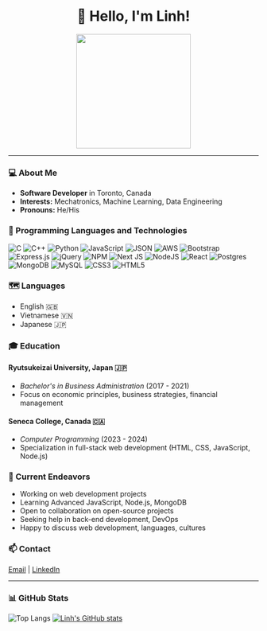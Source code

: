 <!-- Heading -->
<h1 align="center">👋 Hello, I'm Linh!</h1>
<p align="center">
  <img src="https://media.giphy.com/media/qgQUggAC3Pfv687qPC/giphy.gif" width="230">
</p>

---

### 💻 About Me
- **Software Developer** in Toronto, Canada
- **Interests:** Mechatronics, Machine Learning, Data Engineering
- **Pronouns:** He/His
### 🧰 Programming Languages and Technologies
![C](https://img.shields.io/badge/c-%2300599C.svg?style=flat-square&logo=c&logoColor=white) ![C++](https://img.shields.io/badge/c++-%2300599C.svg?style=flat-square&logo=c%2B%2B&logoColor=white) ![Python](https://img.shields.io/badge/python-3670A0?style=flat-square&logo=python&logoColor=ffdd54) ![JavaScript](https://img.shields.io/badge/javascript-%23323330.svg?style=flat-square&logo=javascript&logoColor=%23F7DF1E) ![JSON](https://img.shields.io/badge/json-5E5C5C?style=for-the-badge&logo=json&logoColor=white) ![AWS](https://img.shields.io/badge/AWS-%23FF9900.svg?style=flat-square&logo=amazon-aws&logoColor=white) ![Bootstrap](https://img.shields.io/badge/bootstrap-%23563D7C.svg?style=flat-square&logo=bootstrap&logoColor=white) ![Express.js](https://img.shields.io/badge/express.js-%23404d59.svg?style=flat-square&logo=express&logoColor=%2361DAFB) ![jQuery](https://img.shields.io/badge/jquery-%230769AD.svg?style=flat-square&logo=jquery&logoColor=white) ![NPM](https://img.shields.io/badge/NPM-%23000000.svg?style=flat-square&logo=npm&logoColor=white) ![Next JS](https://img.shields.io/badge/Next-black?style=flat-square&logo=next.js&logoColor=white) ![NodeJS](https://img.shields.io/badge/node.js-6DA55F?style=flat-square&logo=node.js&logoColor=white) ![React](https://img.shields.io/badge/react-%2320232a.svg?style=flat-square&logo=react&logoColor=%2361DAFB) ![Postgres](https://img.shields.io/badge/postgres-%23316192.svg?style=flat-square&logo=postgresql&logoColor=white) ![MongoDB](https://img.shields.io/badge/MongoDB-%234ea94b.svg?style=flat-square&logo=mongodb&logoColor=white) ![MySQL](https://img.shields.io/badge/mysql-%2300f.svg?style=flat-square&logo=mysql&logoColor=white) ![CSS3](https://img.shields.io/badge/CSS3-1572B6?style=for-the-badge&logo=css3&logoColor=white) ![HTML5](https://img.shields.io/badge/HTML5-E34F26?style=for-the-badge&logo=html5&logoColor=white) 

### 🗺️ Languages
- English 🇬🇧
- Vietnamese 🇻🇳
- Japanese 🇯🇵

### 🎓 Education
#### Ryutsukeizai University, Japan 🇯🇵
- *Bachelor's in Business Administration* (2017 - 2021)
- Focus on economic principles, business strategies, financial management

#### Seneca College, Canada 🇨🇦
- *Computer Programming* (2023 - 2024)
- Specialization in full-stack web development (HTML, CSS, JavaScript, Node.js)

### 🌟 Current Endeavors
- Working on web development projects
- Learning Advanced JavaScript, Node.js, MongoDB
- Open to collaboration on open-source projects
- Seeking help in back-end development, DevOps
- Happy to discuss web development, languages, cultures

### 📫 Contact
[Email](mailto:linh.nghuu3110@gmail.com) | [LinkedIn](https://www.linkedin.com/in/huu-linh-nguyen-96003a233/)

---
### 📊 GitHub Stats
![Top Langs](https://github-readme-stats.vercel.app/api/top-langs/?username=LinhNghuu&langs_count=10&show_icons=true&locale=en&layout=compact&theme=light)
[![Linh's GitHub stats](https://github-readme-stats.vercel.app/api?username=LinhNghuu&theme=light)](https://github.com/LinhNghuu/github-readme-stats)


